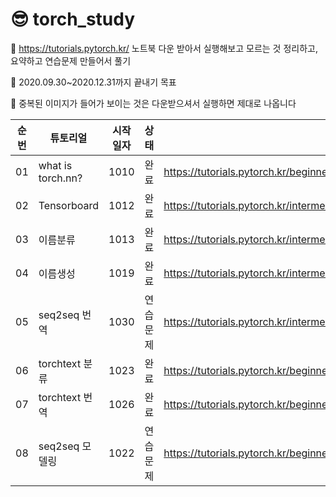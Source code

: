 # 😎 torch_study


🍕 https://tutorials.pytorch.kr/ 노트북 다운 받아서 실행해보고 모르는 것 정리하고, 요약하고 연습문제 만들어서 풀기 

🍔 2020.09.30~2020.12.31까지 끝내기 목표

🥗 중복된 이미지가 들어가 보이는 것은 다운받으셔서 실행하면 제대로 나옵니다

|순번|튜토리얼|시작일자|상태|링크|
|:--:|----|:---:|:----:|----|
|01|what is torch.nn?|1010|완료|https://tutorials.pytorch.kr/beginner/nn_tutorial.html|
|02|Tensorboard|1012|완료|https://tutorials.pytorch.kr/intermediate/tensorboard_tutorial.html|
|03|이름분류|1013|완료|https://tutorials.pytorch.kr/intermediate/char_rnn_classification_tutorial.html|
|04|이름생성|1019|완료|https://tutorials.pytorch.kr/intermediate/char_rnn_generation_tutorial.html|
|05|seq2seq 번역|1030|연습문제|https://tutorials.pytorch.kr/intermediate/seq2seq_translation_tutorial.html|
|06|torchtext 분류|1023|완료|https://tutorials.pytorch.kr/beginner/text_sentiment_ngrams_tutorial.html|
|07|torchtext 번역|1026|완료|https://tutorials.pytorch.kr/beginner/torchtext_translation_tutorial.html|
|08|seq2seq 모델링|1022|연습문제|https://tutorials.pytorch.kr/beginner/transformer_tutorial.html|
